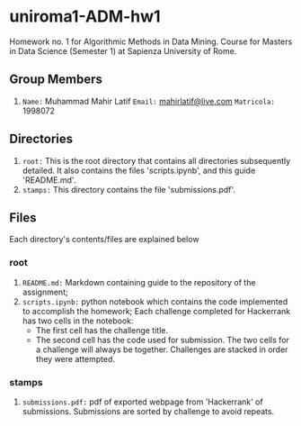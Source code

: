 # uniroma1-ADM-hw1
Homework no. 1 for Algorithmic Methods in Data Mining. Course for Masters in Data Science (Semester 1) at Sapienza University of Rome.

## Group Members
1. `Name:` Muhammad Mahir Latif `Email:` mahirlatif@live.com `Matricola:` 1998072

## Directories
1. `root:` This is the root directory that contains all directories subsequently detailed. It also contains the files 'scripts.ipynb', and this guide 'README.md'.
2. `stamps:` This directory contains the file 'submissions.pdf'.

## Files
Each directory's contents/files are explained below

### root

1. `README.md:`  Markdown containing guide to the repository of the assignment;
2. `scripts.ipynb:` python notebook which contains the code implemented to accomplish the homework; Each challenge completed for Hackerrank has two cells in the notebook:
	* The first cell has the challenge title.
	* The second cell has the code used for submission.
	The two cells for a challenge will always be together. Challenges are stacked in order they were attempted. 

### stamps

1. `submissions.pdf:` pdf of exported webpage from 'Hackerrank' of submissions. Submissions are sorted by challenge to avoid repeats.
